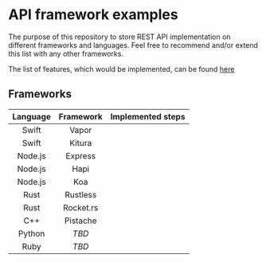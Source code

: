 # API framework examples

The purpose of this repository to store REST API implementation on different frameworks and languages.
Feel free to recommend and/or extend this list with any other frameworks.

The list of features, which would be implemented, can be found [here](api.md)

## Frameworks

| Language | Framework | Implemented steps |
:---: | :---: | ---:
Swift | Vapor | |
Swift | Kitura | |
Node.js | Express | |
Node.js | Hapi | |
Node.js | Koa | |
Rust | Rustless | |
Rust | Rocket.rs | |
C++ | Pistache | |
Python | _TBD_ | |
Ruby | _TBD_ | |
